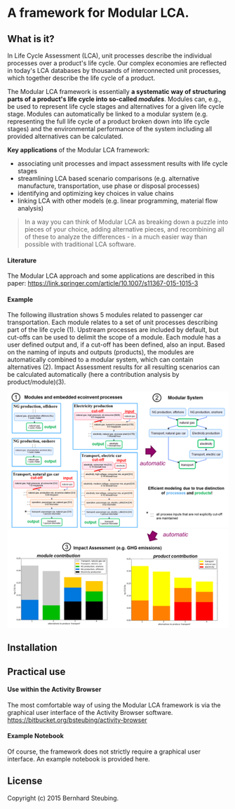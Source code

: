 # A framework for Modular LCA. #

## What is it? ##

In Life Cycle Assessment (LCA), unit processes describe the individual processes over a product's life cycle. Our complex economies 
are reflected in today's LCA databases by thousands of interconnected unit processes, which together describe the life cycle of a product. 

The Modular LCA framework is essentially **a systematic way of structuring parts of a product's life cycle into so-called _modules_**. 
Modules can, e.g., be used to represent life cycle stages and alternatives for a given life cycle stage. 
Modules can automatically be linked to a modular system (e.g. representing the full life cycle of a product broken down into life cycle stages)
and the environmental performance of the system including all provided alternatives can be calculated.

**Key applications** of the Modular LCA framework: 
- associating unit processes and impact assessment results with life cycle stages 
- streamlining LCA based scenario comparisons (e.g. alternative manufacture, transportation, use phase or disposal processes)
- identifying and optimizing key choices in value chains 
- linking LCA with other models (e.g. linear programming, material flow analysis)

> In a way you can think of Modular LCA as breaking down a puzzle into pieces of your choice, adding alternative pieces, and recombining all of these to analyze the differences - in a much easier way than possible with traditional LCA software. 

#### Literature ####

The Modular LCA approach and some applications are described in this paper:
https://link.springer.com/article/10.1007/s11367-015-1015-3

#### Example ####

The following illustration shows 5 modules related to passenger car transportation. Each module relates to a set of unit processes describing part of the life cycle (1). Upstream processes are included by default, but cut-offs can be used to delimit the scope of a module. Each module has a user defined output and, if a cut-off has been defined, also an input. Based on the naming of inputs and outputs (products), the modules are automatically combined to a modular system, which can contain alternatives (2). Impact Assessment results for all resulting scenarios can be calculated automatically (here a contribution analysis by product/module)(3).    

<img src="docs/images/modules_and_modular_system.png"/>
<img src="docs/images/impact_assessment.png"/>

## Installation ##

## Practical use ##

#### Use within the Activity Browser ####

The most comfortable way of using the Modular LCA framework is via the graphical user interface of the Activity Browser software.
https://bitbucket.org/bsteubing/activity-browser  

#### Example Notebook ####

Of course, the framework does not strictly require a graphical user interface. An example notebook is provided here.

## License ##

Copyright (c) 2015 Bernhard Steubing.